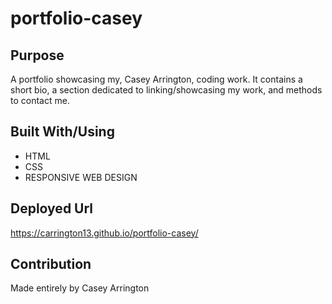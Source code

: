 # portfolio-casey

## Purpose
A portfolio showcasing my, Casey Arrington, coding work. It contains a short bio, a section dedicated to linking/showcasing my work, and methods to contact me.

## Built With/Using
* HTML
* CSS
* RESPONSIVE WEB DESIGN

## Deployed Url
https://carrington13.github.io/portfolio-casey/

## Contribution
Made entirely by Casey Arrington
